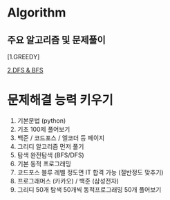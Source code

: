 # Algorithm
## 주요 알고리즘 및 문제풀이

[1.GREEDY]

[2.DFS & BFS](https://github.com/freesin/Algorithm/blob/main/DFS_BFS/DFS_BFS.md)


# 문제해결 능력 키우기

1. 기본문법 (python)
2. 기초 100제 풀어보기
3. 백준 / 코드포스 / 엘코더 등 페이지
4. 그리디 알고리즘 먼저 풀기
5. 탐색 완전탐색 (BFS/DFS)
6. 기본 동적 프로그래밍
7. 코드포스 블루 레벨 정도면 IT 합격 가능 (절반정도 맞추기)
8. 프로그래머스 (카카오) / 백준 (삼성전자)
9. 그리디 50개 탐색 50개씩 동적프로그래밍 50개 풀어보기

